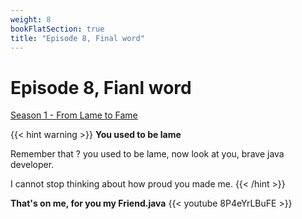 ```yaml
---
weight: 8
bookFlatSection: true
title: "Episode 8, Final word"
---
```


# Episode 8, Fianl word

[Season 1 - From Lame to Fame](/docs/java/season_1/)

{{< hint warning >}}
**You used to be lame**

Remember that ? you used to be lame, now look at you, brave java developer. 

I cannot stop thinking about how proud you made me.
{{< /hint >}}

**That's on me, for you my Friend.java**
{{< youtube 8P4eYrLBuFE >}}